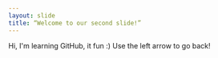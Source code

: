 ```yaml
---
layout: slide
title: “Welcome to our second slide!”
---
```

Hi, I'm learning GitHub, it fun :)
Use the left arrow to go back!
